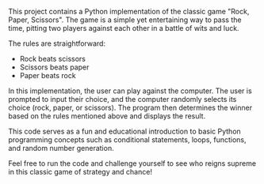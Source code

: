 This project contains a Python implementation of the classic game "Rock, Paper, Scissors". The game is a simple yet entertaining way to pass the time, pitting two players against each other in a battle of wits and luck.

The rules are straightforward:

- Rock beats scissors
- Scissors beats paper
- Paper beats rock

In this implementation, the user can play against the computer. The user is prompted to input their choice, and the computer randomly selects its choice (rock, paper, or scissors). The program then determines the winner based on the rules mentioned above and displays the result.

This code serves as a fun and educational introduction to basic Python programming concepts such as conditional statements, loops, functions, and random number generation.

Feel free to run the code and challenge yourself to see who reigns supreme in this classic game of strategy and chance!
